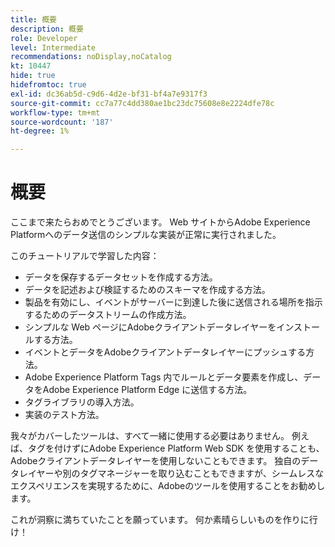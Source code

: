 ```yaml
---
title: 概要
description: 概要
role: Developer
level: Intermediate
recommendations: noDisplay,noCatalog
kt: 10447
hide: true
hidefromtoc: true
exl-id: dc36ab5d-c9d6-4d2e-bf31-bf4a7e9317f3
source-git-commit: cc7a77c4dd380ae1bc23dc75608e8e2224dfe78c
workflow-type: tm+mt
source-wordcount: '187'
ht-degree: 1%

---
```


# 概要

ここまで来たらおめでとうございます。 Web サイトからAdobe Experience Platformへのデータ送信のシンプルな実装が正常に実行されました。

このチュートリアルで学習した内容：

* データを保存するデータセットを作成する方法。
* データを記述および検証するためのスキーマを作成する方法。
* 製品を有効にし、イベントがサーバーに到達した後に送信される場所を指示するためのデータストリームの作成方法。
* シンプルな Web ページにAdobeクライアントデータレイヤーをインストールする方法。
* イベントとデータをAdobeクライアントデータレイヤーにプッシュする方法。
* Adobe Experience Platform Tags 内でルールとデータ要素を作成し、データをAdobe Experience Platform Edge に送信する方法。
* タグライブラリの導入方法。
* 実装のテスト方法。

我々がカバーしたツールは、すべて一緒に使用する必要はありません。 例えば、タグを付けずにAdobe Experience Platform Web SDK を使用することも、Adobeクライアントデータレイヤーを使用しないこともできます。 独自のデータレイヤーや別のタグマネージャーを取り込むこともできますが、シームレスなエクスペリエンスを実現するために、Adobeのツールを使用することをお勧めします。

これが洞察に満ちていたことを願っています。 何か素晴らしいものを作りに行け！
